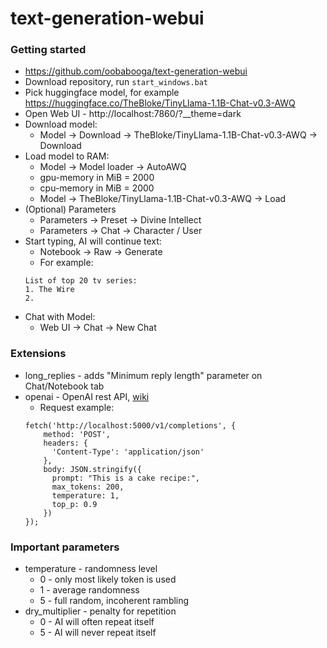 # text-generation-webui

### Getting started
* https://github.com/oobabooga/text-generation-webui
* Download repository, run `start_windows.bat`
* Pick huggingface model, for example https://huggingface.co/TheBloke/TinyLlama-1.1B-Chat-v0.3-AWQ
* Open Web UI - http://localhost:7860/?__theme=dark
* Download model:
    * Model -> Download -> TheBloke/TinyLlama-1.1B-Chat-v0.3-AWQ -> Download
* Load model to RAM:
    * Model -> Model loader -> AutoAWQ 
    * gpu-memory in MiB = 2000
    * cpu-memory in MiB = 2000
    * Model -> TheBloke/TinyLlama-1.1B-Chat-v0.3-AWQ -> Load
* (Optional) Parameters
    * Parameters -> Preset -> Divine Intellect
    * Parameters -> Chat -> Character / User
* Start typing, AI will continue text:
    * Notebook -> Raw -> Generate
    * For example:
    ```
    List of top 20 tv series: 
    1. The Wire
    2. 
    ```
* Chat with Model:
    * Web UI -> Chat -> New Chat

### Extensions
* long_replies - adds "Minimum reply length" parameter on Chat/Notebook tab
* openai - OpenAI rest API, [wiki](https://github.com/oobabooga/text-generation-webui/wiki/12-%E2%80%90-OpenAI-API)
    * Request example:
    ```
    fetch('http://localhost:5000/v1/completions', {
        method: 'POST',
        headers: {
          'Content-Type': 'application/json'
        },
        body: JSON.stringify({
          prompt: "This is a cake recipe:",
          max_tokens: 200,
          temperature: 1,
          top_p: 0.9
        })
    });
    ```

### Important parameters
* temperature - randomness level 
    * 0 - only most likely token is used
    * 1 - average randomness
    * 5 - full random, incoherent rambling
* dry_multiplier - penalty for repetition
    * 0 - AI will often repeat itself
    * 5 - AI will never repeat itself
